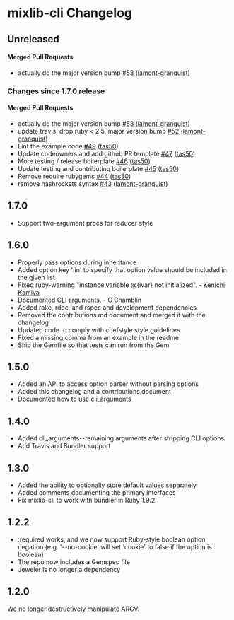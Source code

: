 # mixlib-cli Changelog

<!-- latest_release unreleased -->
## Unreleased

#### Merged Pull Requests
- actually do the major version bump [#53](https://github.com/chef/mixlib-cli/pull/53) ([lamont-granquist](https://github.com/lamont-granquist))
<!-- latest_release -->

<!-- release_rollup since=1.7.0 -->
### Changes since 1.7.0 release

#### Merged Pull Requests
- actually do the major version bump [#53](https://github.com/chef/mixlib-cli/pull/53) ([lamont-granquist](https://github.com/lamont-granquist)) <!-- 2.0.0 -->
- update travis, drop ruby &lt; 2.5, major version bump [#52](https://github.com/chef/mixlib-cli/pull/52) ([lamont-granquist](https://github.com/lamont-granquist)) <!-- 1.7.7 -->
- Lint the example code [#49](https://github.com/chef/mixlib-cli/pull/49) ([tas50](https://github.com/tas50)) <!-- 1.7.6 -->
- Update codeowners and add github PR template [#47](https://github.com/chef/mixlib-cli/pull/47) ([tas50](https://github.com/tas50)) <!-- 1.7.5 -->
- More testing / release boilerplate [#46](https://github.com/chef/mixlib-cli/pull/46) ([tas50](https://github.com/tas50)) <!-- 1.7.4 -->
- Update testing and contributing boilerplate [#45](https://github.com/chef/mixlib-cli/pull/45) ([tas50](https://github.com/tas50)) <!-- 1.7.3 -->
- Remove require rubygems [#44](https://github.com/chef/mixlib-cli/pull/44) ([tas50](https://github.com/tas50)) <!-- 1.7.2 -->
- remove hashrockets syntax [#43](https://github.com/chef/mixlib-cli/pull/43) ([lamont-granquist](https://github.com/lamont-granquist)) <!-- 1.7.1 -->
<!-- release_rollup -->

<!-- latest_stable_release -->
<!-- latest_stable_release -->

## 1.7.0

- Support two-argument procs for reducer style

## 1.6.0

- Properly pass options during inheritance
- Added option key ':in' to specify that option value should be included in the given list
- Fixed ruby-warning "instance variable @{ivar} not initialized". - [Kenichi Kamiya](https://github.com/kachick)
- Documented CLI arguments. - [C Chamblin](https://github.com/chamblin)
- Added rake, rdoc, and rspec and development dependencies
- Removed the contributions.md document and merged it with the changelog
- Updated code to comply with chefstyle style guidelines
- Fixed a missing comma from an example in the readme
- Ship the Gemfile so that tests can run from the Gem

## 1.5.0

- Added an API to access option parser without parsing options
- Added this changelog and a contributions document
- Documented how to use cli_arguments

## 1.4.0

- Added cli_arguments--remaining arguments after stripping CLI options
- Add Travis and Bundler support

## 1.3.0

- Added the ability to optionally store default values separately
- Added comments documenting the primary interfaces
- Fix mixlib-cli to work with bundler in Ruby 1.9.2

## 1.2.2

- :required works, and we now support Ruby-style boolean option negation (e.g. '--no-cookie' will set 'cookie' to false if the option is boolean)
- The repo now includes a Gemspec file
- Jeweler is no longer a dependency

## 1.2.0

We no longer destructively manipulate ARGV.